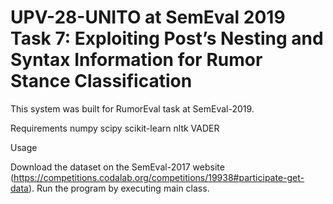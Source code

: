 # UPV-28-UNITO at SemEval 2019 Task 7: Exploiting Post’s Nesting and Syntax Information for Rumor Stance Classification

This system was built for RumorEval task at SemEval-2019. 


Requirements
    numpy
    scipy
    scikit-learn
    nltk
    VADER

Usage

Download the dataset on the SemEval-2017 website (https://competitions.codalab.org/competitions/19938#participate-get-data).
Run the program by executing main class.

